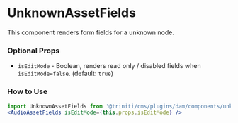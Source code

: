 # UnknownAssetFields
This component renders form fields for a unknown node.


### Optional Props
+ `isEditMode` - Boolean, renders read only / disabled fields when `isEditMode=false`. (default: `true`)


### How to Use
```jsx harmony
import UnknownAssetFields from '@triniti/cms/plugins/dam/components/unknown-asset-fields';
<AudioAssetFields isEditMode={this.props.isEditMode} />
```
